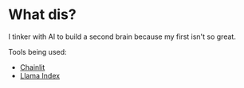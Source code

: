 # What dis?

I tinker with AI to build a second brain because my first isn't so great.

Tools being used:
- [Chainlit](https://docs.chainlit.io/overview)  
- [Llama Index](https://www.llamaindex.ai/)  